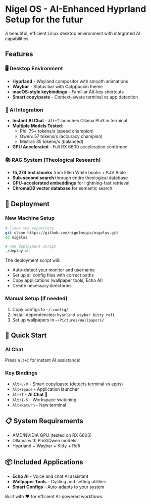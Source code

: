 # Nigel OS - AI-Enhanced Hyprland Setup for the futur


A beautiful, efficient Linux desktop environment with integrated AI capabilities.

## Features

### 🖥️ Desktop Environment
- **Hyprland** - Wayland compositor with smooth animations
- **Waybar** - Status bar with Catppuccin theme
- **macOS-style keybindings** - Familiar Alt-key shortcuts
- **Smart copy/paste** - Context-aware terminal vs app detection

### 🤖 AI Integration
- **Instant AI Chat** - `Alt+I` launches Ollama Phi3 in terminal
- **Multiple Models Tested**:
  - Phi: 75+ tokens/s (speed champion)
  - Qwen: 57 tokens/s (accuracy champion) 
  - Mistral: 35 tokens/s (balanced)
- **GPU Accelerated** - Full RX 6600 acceleration confirmed

### 📚 RAG System (Theological Research)
- **15,274 text chunks** from Ellen White books + KJV Bible
- **Sub-second search** through entire theological database
- **GPU-accelerated embeddings** for lightning-fast retrieval
- **ChromaDB vector database** for semantic search

## 🚀 Deployment

### New Machine Setup
```bash
# Clone the repository
git clone https://github.com/nigelmsipa/nigelos.git
cd nigelos

# Run deployment script
./deploy.sh
```

The deployment script will:
- Auto-detect your monitor and username
- Set up all config files with correct paths
- Copy applications (wallpaper tools, Echo AI)
- Create necessary directories

### Manual Setup (if needed)
1. Copy configs to `~/.config/`
2. Install dependencies: `hyprland waybar kitty rofi`
3. Set up wallpapers in `~/Pictures/Wallpapers/`

## 🎯 Quick Start

### AI Chat
Press `Alt+I` for instant AI assistance!

### Key Bindings
- `Alt+C/V` - Smart copy/paste (detects terminal vs apps)
- `Alt+Space` - Application launcher
- `Alt+I` - **AI Chat** 🧠
- `Alt+1-5` - Workspace switching
- `Alt+Return` - New terminal

## 📋 System Requirements
- AMD/NVIDIA GPU (tested on RX 6600)
- Ollama with Phi3/Qwen models
- Hyprland + Waybar + Kitty + Rofi

## 📦 Included Applications
- **Echo AI** - Voice and chat AI assistant
- **Wallpaper Tools** - Cycling and setting utilities
- **Smart Configs** - Auto-adapts to your system

Built with ❤️ for efficient AI-powered workflows.
